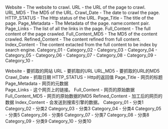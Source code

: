 Website - The website to crawl.
URL - the URL of the page to crawl.
URL_MD5 - The MD5 of the URL.
Crawl_Date - The date to crawl the page.
HTTP_STATUS - The Http status of the URL. 
Page_Title - The title of the page.
Page_Metadata - The Metadata of the page. 
    name:content pair.  
Page_Links - The list of all the links in the page.
Full_Content - The full content of the page crawled.
Full_Content_MD5 - The MD5 of the content crawled.
Refined_Content - The content refined from full content.
Index_Content - The content extacted from the full content to be index by search engine.
Category_01 - 
Category_02 - 
Category_03 - 
Category_04 - 
Category_05 - 
Category_06 - 
Category_07 - 
Category_08 - 
Category_09 - 
Category_10 - 


Website - 要抓取的网站
URL - 要抓取的URL
URL_MD5 - 要抓取的URL的MD5
Crawl_Date - 抓取日期
HTTP_STATUS - Http的返回值
Page_Title - 网页的标题
Page_Metadata - 网页的元数据    
Page_Links - 这个网页上的链接。
Full_Content - 网页的原始数据
Full_Content_MD5 - 网页的原始数据的MD5
Refined_Content - 加工后的网页的数据
Index_Content - 会发送到搜索引擎的数据。
Category_01 - 分类1
Category_02 - 分类2
Category_03 - 分类3
Category_04 - 分类4
Category_05 - 分类5
Category_06 - 分类6
Category_07 - 分类7
Category_08 - 分类8
Category_09 - 分类9
Category_10 - 分类10